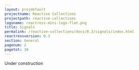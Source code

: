 ```yaml
---
layout: projdefault
projectname: Reactive Collections
projectpath: reactive-collections
logoname: reactress-mini-logo-flat.png
title: Signals
permalink: /reactive-collections/docs/0.3/signals/index.html
reactressversion: 0.3
section: General
pagenum: 2
pagetot: 10
---
```




Under construction